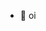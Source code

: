 - 👋 oi

<!---
miguelfelipergo/miguelfelipergo is a ✨ special ✨ repository because its `README.md` (this file) appears on your GitHub profile.
You can click the Preview link to take a look at your changes.
--->
